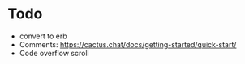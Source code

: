 # Todo
- convert to erb
- Comments: https://cactus.chat/docs/getting-started/quick-start/
- Code overflow scroll
